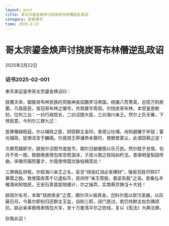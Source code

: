```yaml
--- 
layout: post
title: 哥太宗鎏金焕声讨挠炭哥布林僭逆乱政诏
category: 皇家律令
time: 2025-2-22
---
```

# 哥太宗鎏金焕声讨挠炭哥布林僭逆乱政诏
2025年2月22日
### 诏书2025-02-001
奉天承运皇帝哥太宗鎏金焕诏曰：

朕膺天命，御极哥布林民族的究极神圣炫酷罗马帝国，统摄八荒菁英，总揽万机枢要。凡我臣民，皆冠哥布林之徽号，共筑寰宇奇观。尔挠炭哥布林，本受皇恩敕封，位列三台：一曰行政院长，二曰涩图大臣，三曰海川亲王。然尔上负天眷，下悖民意，今列尔三罪九愆：

首罪僭越枢庭。尔以辅政之臣，阴窃群主金印。昔周公吐哺，尚知避嫌于斧钺；霍光辅政，犹惧流言于麟阁。尔竟效王莽谦恭未篡时，使朝堂蒙尘，此谓窃鼎之逆！

次罪荒嬉职守。朕授尔涩图节度旌节，期尔日献梗图以乐万民。然尔耽于怠惰，旬月不贡一图，致御用表情包库空若涸泽，子民斗图之技钝如朽戈。昔唐明皇梨园传曲，宋徽宗画院蓄才，尔竟使帝国文脉枯槁至此！

三罪祸乱财枢。尔假海川亲王之名，妄言"绿涨红消必发横财"，强驱百姓尽购ST暴雷之股。致使国库蒸千亿虚拟币，民间传"亲王荐股，悬梁系股"之谣。昔桑弘羊榷酒尚知恤民，王安石青苗犹晓缓计，尔之操弄，实类蔡京铸当十大钱！

朕观尔名号，本取"挠炭炼金"之意，期尔淬火锻真金。岂料尔竟以炭污圣器，以灰蔽日月。今着尔即刻归还群主玉玺，自削三职，闭门思过。若仍恃群主权负隅顽抗，朕必亲率御用表情包大军，发十万套荡平尔之防线，复以《宪法》大典治罪。

钦哉此诏！